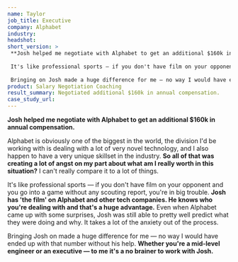 ```yaml
---
name: Taylor
job_title: Executive
company: Alphabet
industry: 
headshot: 
short_version: >
 **Josh helped me negotiate with Alphabet to get an additional $160k in annual compensation.**
 
 It's like professional sports — if you don't have film on your opponent and you go into a game without any scouting report, you're in big trouble. **Josh has 'the film' on Alphabet and other tech companies. He knows who you're dealing with and that's a huge advantage.**
 
 Bringing on Josh made a huge difference for me — no way I would have ended up with that number without his help. **Whether you're a mid-level engineer or an executive — to me it's a no brainer to work with Josh.**
product: Salary Negotiation Coaching
result_summary: Negotiated additional $160k in annual compensation.
case_study_url: 
---
```


**Josh helped me negotiate with Alphabet to get an additional $160k in annual compensation.**

Alphabet is obviously one of the biggest in the world, the division I'd be working with is dealing with a lot of very novel technology, and I also happen to have a very unique skillset in the industry. **So all of that was creating a lot of angst on my part about what am I really worth in this situation?** I can't really compare it to a lot of things.

It's like professional sports — if you don't have film on your opponent and you go into a game without any scouting report, you're in big trouble. **Josh has 'the film' on Alphabet and other tech companies. He knows who you're dealing with and that's a huge advantage.** Even when Alphabet came up with some surprises, Josh was still able to pretty well predict what they were doing and why. It takes a lot of the anxiety out of the process.

Bringing Josh on made a huge difference for me — no way I would have ended up with that number without his help. **Whether you're a mid-level engineer or an executive — to me it's a no brainer to work with Josh.**